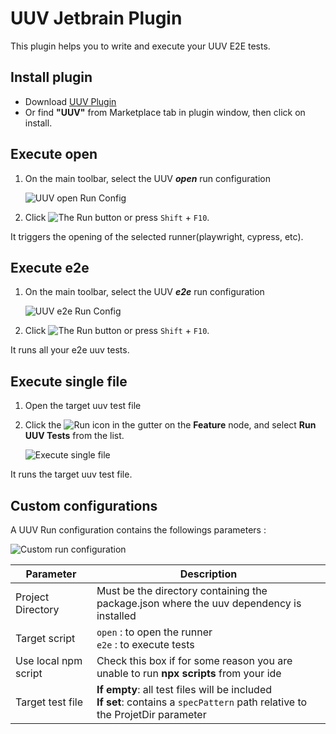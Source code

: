 # UUV Jetbrain Plugin

This plugin helps you to  write and execute your UUV E2E tests. 

## Install plugin
- Download [UUV Plugin](https://plugins.jetbrains.com/plugin/22437-uuv)
- Or find **"UUV"** from Marketplace tab in plugin window, then click on install.

## Execute **open**
1. On the main toolbar, select the UUV ***open*** run configuration

    ![UUV open Run Config](@site/static/img/docs/jetbrain-plugin/open-run-config.png)

2. Click ![The Run button](https://resources.jetbrains.com/help/img/idea/2023.2/app.actions.execute_dark.svg) or press `Shift` + `F10`.

It triggers the opening of the selected runner(playwright, cypress, etc).

## Execute **e2e**
1. On the main toolbar, select the UUV ***e2e*** run configuration

    ![UUV e2e Run Config](@site/static/img/docs/jetbrain-plugin/e2e-run-config.png)

2. Click ![The Run button](https://resources.jetbrains.com/help/img/idea/2023.2/app.actions.execute_dark.svg) or press `Shift` + `F10`.

It runs all your e2e uuv tests.

## Execute single file
1. Open the target uuv test file
2. Click the ![Run icon](https://resources.jetbrains.com/help/img/idea/2023.2/app.actions.execute_dark.svg) in the gutter on the **Feature** node, and select **Run UUV Tests** from the list.

    ![Execute single file](@site/static/img/docs/jetbrain-plugin/execute-single-file.png)

It runs the target uuv test file.

## Custom configurations
A UUV Run configuration contains the followings parameters :

![Custom run configuration](@site/static/img/docs/jetbrain-plugin/run-custom-run-config.png)

| Parameter            | Description                                                                                                                     |
|----------------------|---------------------------------------------------------------------------------------------------------------------------------|
| Project Directory    | Must be the directory containing the package.json where the uuv dependency is installed                                         |
| Target script        | `open` : to open the runner<br/> `e2e` : to execute tests                                                                       |
| Use local npm script | Check this box if for some reason you are unable to run **npx scripts** from your ide                                           |
| Target test file     | **If empty**: all test files will be included<br/>**If set**: contains a `specPattern` path relative to the ProjetDir parameter   |

